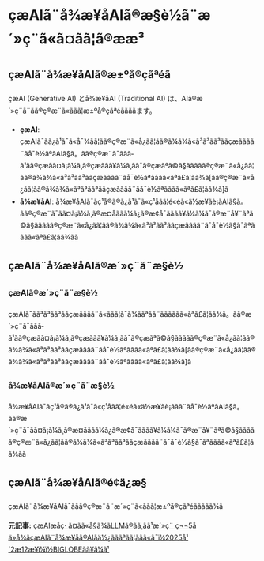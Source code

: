 # çæAIã¨å¾æ¥åAIã®æ§è½ã¨æ´»ç¨ã«ã¤ãã¦ã®ææ³

## çæAIã¨å¾æ¥åAIã®æ±ºå®çãªéã

çæAI (Generative AI) とå¾æ¥åAI (Traditional AI) は、AIã®æ´»ç¨ã¨ãã®ç®æ¨ã«ããã¦æ±ºå®çãªéããããます。

- **çæAI**: çæAIã¯ãã¿ã¹ã¯ã«å¯¾ãã¦ãã®ç®æ¨ã«å¿ãã¦ãã®ã¾ã¾ã«ã³ã³ãã³ããçæãããã¨ãå¯è½ãªãAIã§ã。ãã®ç®æ¨ã¯ããã­ã¹ãã®çæãã¤ã¡ã¼ã¸ã®çæããã¥ã¼ã¸ãã¯ã®çæãªã©ã§ããããã®ç®æ¨ã«å¿ãã¦ãã®ã¾ã¾ã«ã³ã³ãã³ããçæãããã¨ãå¯è½ãªãããã«ãªã£ã¦ãã¾ã[ãã®ç®æ¨ã«å¿ãã¦ãã®ã¾ã¾ã«ã³ã³ãã³ããçæãããã¨ãå¯è½ãªãããã«ãªã£ã¦ãã¾ã]ã
- **å¾æ¥åAI**: å¾æ¥åAIã¯ãç¹å®ã®ã¿ã¹ã¯ã«ç¹åãã¦é«éã«ä½æ¥­ãè¡ãAIã§ã。ãã®ç®æ¨ã¯ãã¤ã¡ã¼ã¸ã®æ¤åããã¼ã¿ã®æ¢å¯ãããã¥ã¼ã¼ã¯ã®æ¨å¥¨ãªã©ã§ããããã®ç®æ¨ã«å¿ãã¦ãã®ã¾ã¾ã«ã³ã³ãã³ããçæãããã¨ã¯å¯è½ã§ã¯ãªãããã«ãªã£ã¦ãã¾ãã

## çæAIã¨å¾æ¥åAIã®æ´»ç¨ã¨æ§è½

### çæAIã®æ´»ç¨ã¨æ§è½

çæAIã¯ãã³ã³ãã³ããçæãããã¨ã«ããã¦ã¯ã¾ããªãã¨ãããããã«ãªã£ã¦ãã¾ã。ãã®æ´»ç¨ã¯ããã­ã¹ãã®çæãã¤ã¡ã¼ã¸ã®çæããã¥ã¼ã¸ãã¯ã®çæãªã©ã§ããããã®ç®æ¨ã«å¿ãã¦ãã®ã¾ã¾ã«ã³ã³ãã³ããçæãããã¨ãå¯è½ãªãããã«ãªã£ã¦ãã¾ã[ãã®ç®æ¨ã«å¿ãã¦ãã®ã¾ã¾ã«ã³ã³ãã³ããçæãããã¨ãå¯è½ãªãããã«ãªã£ã¦ãã¾ã]ã

### å¾æ¥åAIã®æ´»ç¨ã¨æ§è½

å¾æ¥åAIã¯ãç¹å®ã®ã¿ã¹ã¯ã«ç¹åãã¦é«éã«ä½æ¥­ãè¡ããã¨ãå¯è½ãªãAIã§ã。ãã®æ´»ç¨ã¯ãã¤ã¡ã¼ã¸ã®æ¤åããã¼ã¿ã®æ¢å¯ãããã¥ã¼ã¼ã¯ã®æ¨å¥¨ãªã©ã§ããããã®ç®æ¨ã«å¿ãã¦ãã®ã¾ã¾ã«ã³ã³ãã³ããçæãããã¨ã¯å¯è½ã§ã¯ãªãããã«ãªã£ã¦ãã¾ãã

## çæAIã¨å¾æ¥åAIã®é¢ä¿æ§

çæAIã¨å¾æ¥åAIã¯ããã®ç®æ¨ã¨æ´»ç¨ã«ããã¦æ±ºå®çãªéããããã¾ã

**元記事:** [çæAIæåç· ã¤ãã«å§ã¾ãLLMã®ãã¸ãã¹æ´»ç¨ ç¬¬5å ä»å¾ãçæAIã¨å¾æ¥åã®AIãä½¿ãããªãã¦ããã«ã¯ï¼2025å¹´2æ12æ¥ï¼ï½BIGLOBEãã¥ã¼ã¹](https://news.biglobe.ne.jp/it/0212/mnn_250212_9606159818.html)